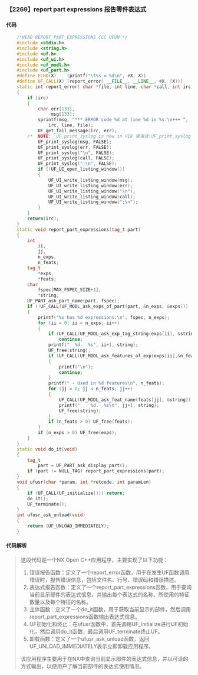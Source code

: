 ### 【2269】report part expressions 报告零件表达式

#### 代码

```cpp
    /*HEAD REPORT_PART_EXPRESSIONS CCC UFUN */  
    #include <stdio.h>  
    #include <string.h>  
    #include <uf.h>  
    #include <uf_ui.h>  
    #include <uf_modl.h>  
    #include <uf_part.h>  
    #define ECHO(X)    (printf("\t%s = %d\n", #X, X))  
    #define UF_CALL(X) (report_error( __FILE__, __LINE__, #X, (X)))  
    static int report_error( char *file, int line, char *call, int irc)  
    {  
        if (irc)  
        {  
            char err[133],  
                 msg[133];  
            sprintf(msg, "*** ERROR code %d at line %d in %s:\n+++ ",  
                irc, line, file);  
            UF_get_fail_message(irc, err);  
        /*  NOTE:  UF_print_syslog is new in V18 里海译:UF_print_syslog 是 V18 新增的功能。 */  
            UF_print_syslog(msg, FALSE);  
            UF_print_syslog(err, FALSE);  
            UF_print_syslog("\n", FALSE);  
            UF_print_syslog(call, FALSE);  
            UF_print_syslog(";\n", FALSE);  
            if (!UF_UI_open_listing_window())  
            {  
                UF_UI_write_listing_window(msg);  
                UF_UI_write_listing_window(err);  
                UF_UI_write_listing_window("\n");  
                UF_UI_write_listing_window(call);  
                UF_UI_write_listing_window(";\n");  
            }  
        }  
        return(irc);  
    }  
    static void report_part_expressions(tag_t part)  
    {  
        int  
            ii,  
            jj,  
            n_exps,  
            n_feats;  
        tag_t  
            *exps,  
            *feats;  
        char  
            fspec[MAX_FSPEC_SIZE+1],  
            *string;  
        UF_PART_ask_part_name(part, fspec);  
        if (!UF_CALL(UF_MODL_ask_exps_of_part(part, &n_exps, &exps)))  
        {  
            printf("%s has %d expressions:\n", fspec, n_exps);  
            for (ii = 0; ii < n_exps; ii++)  
            {  
                if (UF_CALL(UF_MODL_ask_exp_tag_string(exps[ii], &string)))  
                    continue;  
                printf("  %d.  %s", ii+1, string);  
                UF_free(string);  
                if (UF_CALL(UF_MODL_ask_features_of_exp(exps[ii],&n_feats,&feats)))  
                {  
                    printf("\n");  
                    continue;  
                }  
                printf(" - Used in %d features\n", n_feats);  
                for (jj = 0; jj < n_feats; jj++)  
                {  
                    UF_CALL(UF_MODL_ask_feat_name(feats[jj], &string));  
                    printf("    %d.  %s\n", jj+1, string);  
                    UF_free(string);  
                }  
                if (n_feats > 0) UF_free(feats);  
            }  
            if (n_exps > 0) UF_free(exps);  
        }  
    }  
    static void do_it(void)  
    {  
        tag_t  
            part = UF_PART_ask_display_part();  
        if (part != NULL_TAG) report_part_expressions(part);  
    }  
    void ufusr(char *param, int *retcode, int paramLen)  
    {  
        if (UF_CALL(UF_initialize())) return;  
        do_it();  
        UF_terminate();  
    }  
    int ufusr_ask_unload(void)  
    {  
        return (UF_UNLOAD_IMMEDIATELY);  
    }

```

#### 代码解析

> 这段代码是一个NX Open C++应用程序，主要实现了以下功能：
>
> 1. 错误报告函数：定义了一个report_error函数，用于在发生UF函数调用错误时，报告错误信息，包括文件名、行号、错误码和错误描述。
> 2. 表达式报告函数：定义了一个report_part_expressions函数，用于查询当前显示部件的表达式信息，并输出每个表达式的名称、所使用的特征数量以及每个特征的名称。
> 3. 主体函数：定义了一个do_it函数，用于获取当前显示的部件，然后调用report_part_expressions函数输出表达式信息。
> 4. UF初始化和终止：在ufusr函数中，首先调用UF_initialize进行UF初始化，然后调用do_it函数，最后调用UF_terminate终止UF。
> 5. 卸载函数：定义了一个ufusr_ask_unload函数，返回UF_UNLOAD_IMMEDIATELY表示立即卸载应用程序。
>
> 该应用程序主要用于在NX中查询当前显示部件的表达式信息，并以可读的方式输出，以便用户了解当前部件的表达式使用情况。
>
